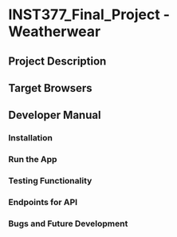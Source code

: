 # INST377_Final_Project - Weatherwear

## Project Description

## Target Browsers

## Developer Manual

### Installation

### Run the App

### Testing Functionality

### Endpoints for API

### Bugs and Future Development